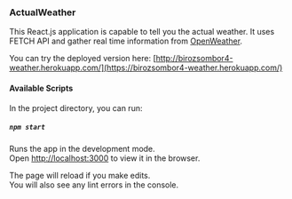 ### ActualWeather 

This React.js application is capable to tell you the actual weather. It uses FETCH API and gather real time information from [OpenWeather](https://openweathermap.org/api).

You can try the deployed version here: [http://birozsombor4-weather.herokuapp.com/](https://birozsombor4-weather.herokuapp.com/)

#### Available Scripts

In the project directory, you can run:

##### `npm start`

Runs the app in the development mode.<br />
Open [http://localhost:3000](http://localhost:3000) to view it in the browser.

The page will reload if you make edits.<br />
You will also see any lint errors in the console.

